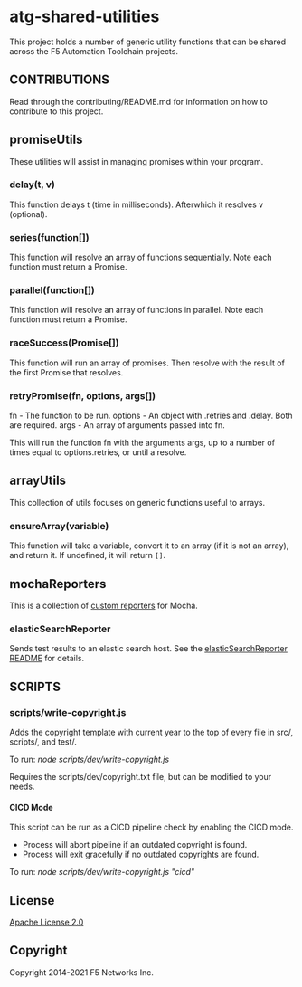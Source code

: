 # atg-shared-utilities

This project holds a number of generic utility functions that can be shared across the F5 Automation Toolchain projects.

## CONTRIBUTIONS

Read through the contributing/README.md for information on how to contribute to this project.

## promiseUtils

These utilities will assist in managing promises within your program.

### delay(t, v)

This function delays t (time in milliseconds). Afterwhich it resolves v (optional).

### series(function[])

This function will resolve an array of functions sequentially. Note each function must return a Promise.

### parallel(function[])

This function will resolve an array of functions in parallel. Note each function must return a Promise.

### raceSuccess(Promise[])

This function will run an array of promises. Then resolve with the result of the first Promise that resolves.

### retryPromise(fn, options, args[])

fn - The function to be run.
options - An object with .retries and .delay. Both are required.
args - An array of arguments passed into fn.

This will run the function fn with the arguments args, up to a number of times equal to options.retries, or until a resolve. 

## arrayUtils

This collection of utils focuses on generic functions useful to arrays.

### ensureArray(variable)

This function will take a variable, convert it to an array (if it is not an array), and return it. If undefined, it will return `[]`.

## mochaReporters

This is a collection of [custom reporters](https://mochajs.org/api/tutorial-custom-reporter.html) for Mocha.

### elasticSearchReporter

Sends test results to an elastic search host. See the [elasticSearchReporter README](src/mochaReporters/elasticSearchReporter/README.md) for details.

## SCRIPTS

### scripts/write-copyright.js

Adds the copyright template with current year to the top of every file in src/, scripts/, and test/.

To run:
*node scripts/dev/write-copyright.js*

Requires the scripts/dev/copyright.txt file, but can be modified to your needs.

#### CICD Mode

This script can be run as a CICD pipeline check by enabling the CICD mode.

- Process will abort pipeline if an outdated copyright is found.
- Process will exit gracefully if no outdated copyrights are found.

To run:
*node scripts/dev/write-copyright.js "cicd"*

## License

[Apache License 2.0](https://choosealicense.com/licenses/apache-2.0/)

## Copyright

Copyright 2014-2021 F5 Networks Inc.

